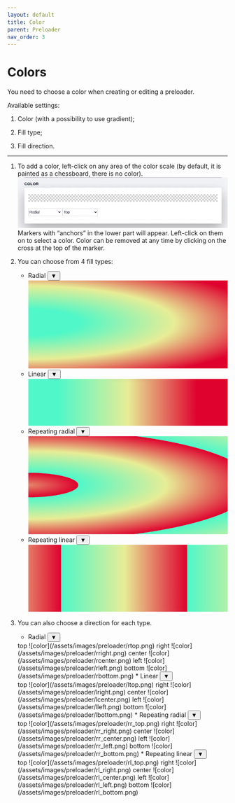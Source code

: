 ```yaml
---
layout: default
title: Color
parent: Preloader
nav_order: 3
---
```


# Colors

You need to choose a color when creating or editing a preloader.

Available settings:

1. Color (with a possibility to use gradient);

2. Fill type;

3. Fill direction.

<hr>

1. To add a color, left-click on any area of the color scale (by default, it is painted as a chessboard, there is no color).<br>
<span class="doc_image" id="color" onclick="showModal(this.getAttribute('id'))">![color](/assets/images/preloader/color.gif)</span>
Markers with “anchors” in the lower part will appear. Left-click on them on to select a color.
Color can be removed at any time by clicking on the cross at the top of the marker.


2. You can choose from 4 fill types:
    * Radial
    <button type="button" name="button" onclick="showHide('category_radial')" class="btn btn-purple"> ▼</button><br>
    <span class="category_radial">![color](/assets/images/preloader/radial.png)</span>
    * Linear
    <button type="button" name="button" onclick="showHide('category_linear')" class="btn btn-purple"> ▼</button><br>
    <span class="category_linear">![color](/assets/images/preloader/linear.png)</span>
    * Repeating radial
    <button type="button" name="button" onclick="showHide('r_radial')" class="btn btn-purple"> ▼</button><br>
    <span class="r_radial">![color](/assets/images/preloader/repeat_radial.png)</span>
    * Repeating linear
    <button type="button" name="button" onclick="showHide('r_linear')" class="btn btn-purple"> ▼</button><br>
    <span class="r_linear">![color](/assets/images/preloader/repeat_linear.png)</span>

3. You can also choose a direction for each type.
    * Radial
    <button type="button" name="button" onclick="showHide('category_radial_direction')" class="btn btn-purple"> ▼</button><br>
    <span class="category_radial_direction">
        <span>top</span>
        ![color](/assets/images/preloader/rtop.png)
        <span>right</span>
        ![color](/assets/images/preloader/rright.png)
        <span>center</span>
        ![color](/assets/images/preloader/rcenter.png)
        <span>left</span>
        ![color](/assets/images/preloader/rleft.png)
        <span>bottom</span>
        ![color](/assets/images/preloader/rbottom.png)
    </span>
    * Linear
    <button type="button" name="button" onclick="showHide('category_linear_direction')" class="btn btn-purple"> ▼</button><br>
    <span class="category_linear_direction">
        <span>top</span>
        ![color](/assets/images/preloader/ltop.png)
        <span>right</span>
        ![color](/assets/images/preloader/lright.png)
        <span>center</span>
        ![color](/assets/images/preloader/lcenter.png)
        <span>left</span>
        ![color](/assets/images/preloader/lleft.png)
        <span>bottom</span>
        ![color](/assets/images/preloader/lbottom.png)
    </span>
    * Repeating radial
    <button type="button" name="button" onclick="showHide('category_rr_radial')" class="btn btn-purple"> ▼</button><br>
    <span class="category_rr_radial">
        <span>top</span>
        ![color](/assets/images/preloader/rr_top.png)
        <span>right</span>
        ![color](/assets/images/preloader/rr_right.png)
        <span>center</span>
        ![color](/assets/images/preloader/rr_center.png)
        <span>left</span>
        ![color](/assets/images/preloader/rr_left.png)
        <span>bottom</span>
        ![color](/assets/images/preloader/rr_bottom.png)
    </span>
    * Repeating linear
    <button type="button" name="button" onclick="showHide('category_rr_linear')" class="btn btn-purple"> ▼</button><br>
    <span class="category_rr_linear">
        <span>top</span>
        ![color](/assets/images/preloader/rl_top.png)
        <span>right</span>
        ![color](/assets/images/preloader/rl_right.png)
        <span>center</span>
        ![color](/assets/images/preloader/rl_center.png)
        <span>left</span>
        ![color](/assets/images/preloader/rl_left.png)
        <span>bottom</span>
        ![color](/assets/images/preloader/rl_bottom.png)
    </span>
